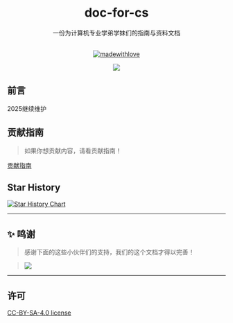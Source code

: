 <div align="center">
  <h1>doc-for-cs</h1>
一份为计算机专业学弟学妹们的指南与资料文档<br><br>

[![madewithlove](https://forthebadge.com/images/badges/built-with-love.svg)](https://github.com/meowrain/doc-for-sxau)

<img src="https://counter.seku.su/cmoe?name=meowrain&theme=r34" /><br>
</div>

## 前言

2025继续维护


## 贡献指南

> 如果你想贡献内容，请看贡献指南！

[贡献指南](./docs//贡献指南/index.md)

## Star History

[![Star History Chart](https://api.star-history.com/svg?repos=meowrain/doc-for-sxau&type=Date)](https://star-history.com/#meowrain/doc-for-cs&Date)

---

## ✨ 鸣谢

> 感谢下面的这些小伙伴们的支持，我们的这个文档才得以完善！

> <a href="https://github.com/meowrain/doc-for-sxau/graphs/contributors">
> <img src="https://contrib.rocks/image?repo=meowrain/doc-for-cs" />
> </a>

---

## 许可

[CC-BY-SA-4.0 license](./LICENSE)
